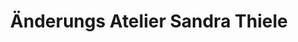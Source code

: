 ---
title: "Änderungs Atelier Sandra Thiele"
url: /bochum/aenderungs-atelier-sandra-thiele/
shop: Schneiderei
---